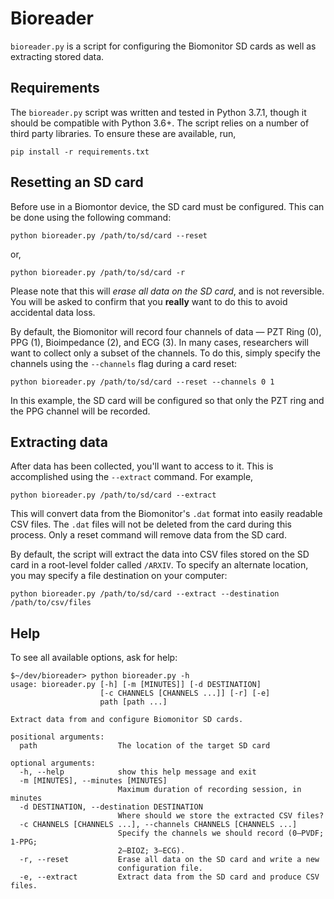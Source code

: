 # Bioreader

 `bioreader.py` is a script for configuring the Biomonitor SD cards as well as
 extracting stored data.

## Requirements

The `bioreader.py` script was written and tested in Python 3.7.1, though it
should be compatible with Python 3.6+. The script relies on a number of third
party libraries.  To ensure these are available, run,

```unix
pip install -r requirements.txt
```

## Resetting an SD card

Before use in a Biomontor device, the SD card must be configured. This can be
done using the following command:

```unix
python bioreader.py /path/to/sd/card --reset
```

or,

```unix
python bioreader.py /path/to/sd/card -r
```

Please note that this will *erase all data on the SD card*, and is not
reversible. You will be asked to confirm that you **really** want to do this to
avoid accidental data loss.

By default, the Biomonitor will record four channels of data — PZT Ring (0),
PPG (1), Bioimpedance (2), and ECG (3). In many cases, researchers will want to
collect only a subset of the channels. To do this, simply specify the channels
using the `--channels` flag during a card reset:

```unix
python bioreader.py /path/to/sd/card --reset --channels 0 1
```

In this example, the SD card will be configured so that only the PZT ring and
the PPG channel will be recorded.

## Extracting data

After data has been collected, you'll want to access to it. This is
accomplished using the `--extract` command. For example,

```unix
python bioreader.py /path/to/sd/card --extract
```

This will convert data from the Biomonitor's `.dat` format into easily readable
CSV files. The `.dat` files will not be deleted from the card during this
process. Only a reset command will remove data from the SD card.

By default, the script will extract the data into CSV files stored on
the SD card in a root-level folder called `/ARXIV`. To specify an alternate
location, you may specify a file destination on your computer:

```unix
python bioreader.py /path/to/sd/card --extract --destination /path/to/csv/files
```

## Help

To see all available options, ask for help:

```unix
$~/dev/bioreader> python bioreader.py -h
usage: bioreader.py [-h] [-m [MINUTES]] [-d DESTINATION]
                    [-c CHANNELS [CHANNELS ...]] [-r] [-e]
                    path [path ...]

Extract data from and configure Biomonitor SD cards.

positional arguments:
  path                  The location of the target SD card

optional arguments:
  -h, --help            show this help message and exit
  -m [MINUTES], --minutes [MINUTES]
                        Maximum duration of recording session, in minutes
  -d DESTINATION, --destination DESTINATION
                        Where should we store the extracted CSV files?
  -c CHANNELS [CHANNELS ...], --channels CHANNELS [CHANNELS ...]
                        Specify the channels we should record (0—PVDF; 1-PPG;
                        2—BIOZ; 3—ECG).
  -r, --reset           Erase all data on the SD card and write a new
                        configuration file.
  -e, --extract         Extract data from the SD card and produce CSV files.
  ```
